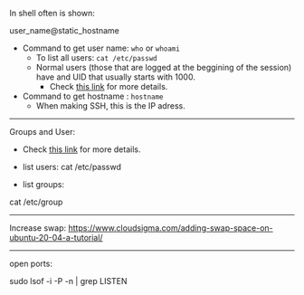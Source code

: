 
In shell often is shown:

user_name@static_hostname

- Command to get user name: `who` or `whoami`
    - To list all users: `cat /etc/passwd`
    - Normal users (those that are logged at the beggining of the session) have and UID that usually starts with 1000.
        - Check [this link](https://devconnected.com/how-to-list-users-and-groups-on-linux/#:~:text=In%20order%20to%20list%20users,navigate%20within%20the%20username%20list.) for more details.
- Command to get hostname : `hostname`
    - When making SSH, this is the IP adress.


---

Groups and User:

- Check [this link](https://devconnected.com/how-to-list-users-and-groups-on-linux/#:~:text=In%20order%20to%20list%20users,navigate%20within%20the%20username%20list.) for more details.

- list users:
cat /etc/passwd

- list groups:

cat /etc/group


---

Increase swap:
https://www.cloudsigma.com/adding-swap-space-on-ubuntu-20-04-a-tutorial/

---

open ports:

sudo lsof -i -P -n | grep LISTEN
 